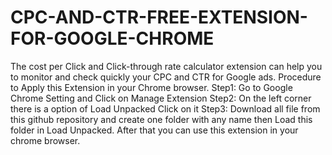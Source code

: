 # CPC-AND-CTR-FREE-EXTENSION-FOR-GOOGLE-CHROME
The cost per Click and Click-through rate calculator extension can help you to monitor and check quickly your CPC and CTR for Google ads. 
Procedure to Apply this Extension in your Chrome browser.
Step1: Go to Google Chrome Setting and Click on Manage Extension
Step2: On the left corner there is a option of Load Unpacked Click on it 
Step3: Download all file from this github repository and create one folder with any name then Load this folder in Load Unpacked. After that you can use this extension in your chrome browser.
